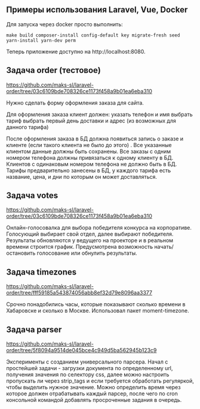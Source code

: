## Примеры использования Laravel, Vue, Docker  

Для запуска через docker просто выполнить:
```
make build composer-install config-default key migrate-fresh seed yarn-install yarn-dev perm
```
Теперь приложение доступно на http://localhost:8080.

## Задача order (тестовое)
https://github.com/maks-sl/laravel-order/tree/03c6109bde708326ce1173f458a9b01ea6eba310

Нужно сделать форму оформления заказа для сайта.

Для оформления заказа клиент должен: 
указать телефон и имя
выбрать тариф
выбрать первый день доставки и адрес (из возможных для данного тарифа)

После оформления заказа в БД должна появиться запись о заказе и клиенте (если такого клиента не было до этого) .
Все указанные клиентом данные должны быть сохранены.
Все заказы с одним номером телефона должны привязаться к одному клиенту в БД. Клиентов с одинаковым номером телефона не должно быть в БД.
Тарифы предварительно занесены в БД, у каждого тарифа есть название, цена, и дни по которым он может доставляться.

## Задача votes
https://github.com/maks-sl/laravel-order/tree/03c6109bde708326ce1173f458a9b01ea6eba310

Онлайн-голосовалка для выбора победителя конкурса на корпоративе. 
Голосующий выбирает свой отдел, далее выбирают победителя.
Результаты обновляются у ведущего на проекторе и в реальном времени строится график.
Предусмотрена возможность начать/остановить голосование или обнулить результаты.

## Задача timezones
https://github.com/maks-sl/laravel-order/tree/fff59185a543874056abb8ef32d79e8096aa3377

Срочно понадобились часы, которые показывают сколько времени в Хабаровске и сколько в Москве. 
Использовал пакет moment-timezone.

## Задача parser
https://github.com/maks-sl/laravel-order/tree/5f8094a9514de045bce4c949d5ba562945b123c9

Эксперименты с созданием универсального парсера. Начал с простейшей задачи - загрузки документа по определенному url, получения значения по селектору css,
далее можно настроить пропускать ли через strip_tags и если требуется обработать регуляркой, чтобы выделить нужное значение.
Можно определить время через которое должен отрабатывать каждый парсер, после чего по cron консольной командой добавлять просроченные задания в очередь.
